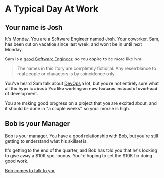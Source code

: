 # A Typical Day At Work

## Your name is Josh

It's Monday. You are a Software Engineer named Josh. Your coworker, Sam, has been out on vacation since last week, and
won't be in until next Monday.

Sam is a [good Software Engineer](../reference/good_software_engineer.md), so you aspire to be more like him.

> The names in this story are completely fictional. Any resemblance to real people or characters is by coincidence only.

You've heard Sam talk about [DevOps](https://aws.amazon.com/devops/what-is-devops/) a lot, but you're not entirely sure
what all the hype is about: You like working on new features instead of overhead of development.

You are making good progress on a project that you are excited about, and it should be done in "a couple weeks", so your
morale is high.

## Bob is your Manager

Bob is your manager. You have a good relationship with Bob, but you're still getting to understand what his skillset is.

It's getting to the end of the quarter, and Bob has told you that he's looking to give away a $10K spot-bonus. You're
hoping to get the $10K for doing good work.

[Bob comes to talk to you](./bobs_task.md)
